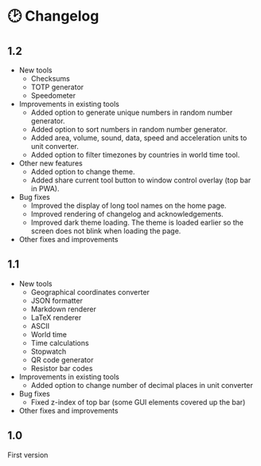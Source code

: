 # 🕑 Changelog

## 1.2

- New tools
    - Checksums
    - TOTP generator
    - Speedometer
- Improvements in existing tools
    - Added option to generate unique numbers in random number generator.
    - Added option to sort numbers in random number generator.
    - Added area, volume, sound, data, speed and acceleration units to unit converter.
    - Added option to filter timezones by countries in world time tool.
- Other new features
    - Added option to change theme.
    - Added share current tool button to window control overlay (top bar in PWA).
- Bug fixes
    - Improved the display of long tool names on the home page.
    - Improved rendering of changelog and acknowledgements.
    - Improved dark theme loading.
        The theme is loaded earlier so the screen does not blink when loading the page.
- Other fixes and improvements

## 1.1

- New tools
    - Geographical coordinates converter
    - JSON formatter
    - Markdown renderer
    - LaTeX renderer
    - ASCII
    - World time
    - Time calculations
    - Stopwatch
    - QR code generator
    - Resistor bar codes
- Improvements in existing tools
    - Added option to change number of decimal places in unit converter
- Bug fixes
    - Fixed z-index of top bar (some GUI elements covered up the bar)
- Other fixes and improvements

## 1.0

First version
